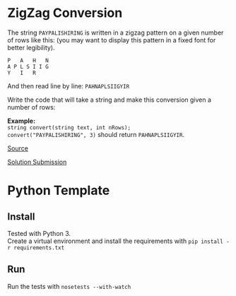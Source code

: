 # ZigZag Conversion

The string `PAYPALISHIRING` is written in a zigzag pattern on a given number of rows like this: (you may want to display this pattern in a fixed font for better legibility).

```
P   A   H   N
A P L S I I G
Y   I   R
```

And then read line by line: `PAHNAPLSIIGYIR`

Write the code that will take a string and make this conversion given a number of rows:

**Example:**  
`string convert(string text, int nRows);`  
`convert("PAYPALISHIRING", 3)` should return `PAHNAPLSIIGYIR`.

[Source](https://leetcode.com/problems/zigzag-conversion/?tab=Description)
  
[Solution Submission](https://leetcode.com/submissions/detail/95031131/)  

# Python Template

## Install
Tested with Python 3.  
Create a virtual environment and install the requirements with `pip install -r requirements.txt`

## Run
Run the tests with `nosetests --with-watch`
